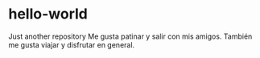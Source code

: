# hello-world
Just another repository
Me gusta patinar y salir con mis amigos. También me gusta viajar y disfrutar en general.
